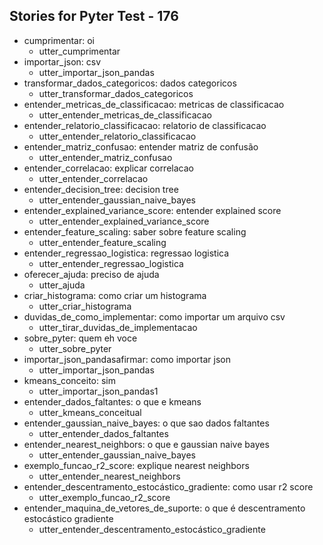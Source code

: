 ## Stories for Pyter Test - 176
* cumprimentar: oi
    - utter_cumprimentar
* importar_json: csv   <!-- predicted: entender_arquivo_csv: csv -->
    - utter_importar_json_pandas   <!-- predicted: utter_explicar_csv -->
* transformar_dados_categoricos: dados categoricos   <!-- predicted: categoricos_rapidos4: dados categoricos -->
    - utter_transformar_dados_categoricos   <!-- predicted: utter_categoricos_rapidos4 -->
* entender_metricas_de_classificacao: metricas de classificacao
    - utter_entender_metricas_de_classificacao
* entender_relatorio_classificacao: relatorio de classificacao
    - utter_entender_relatorio_classificacao
* entender_matriz_confusao: entender matriz de confusão
    - utter_entender_matriz_confusao
* entender_correlacao: explicar correlacao
    - utter_entender_correlacao   <!-- predicted: action_default_fallback -->
* entender_decision_tree: decision tree
    - utter_entender_gaussian_naive_bayes   <!-- predicted: utter_bons_estudos -->
* entender_explained_variance_score: entender explained score
    - utter_entender_explained_variance_score
* entender_feature_scaling: saber sobre feature scaling
    - utter_entender_feature_scaling
* entender_regressao_logistica: regressao logistica
    - utter_entender_regressao_logistica
* oferecer_ajuda: preciso de ajuda
    - utter_ajuda   <!-- predicted: utter_implementar_regressao_logistica -->
* criar_histograma: como criar um histograma
    - utter_criar_histograma
* duvidas_de_como_implementar: como importar um arquivo csv
    - utter_tirar_duvidas_de_implementacao
* sobre_pyter: quem eh voce
    - utter_sobre_pyter
* importar_json_pandasafirmar: como importar json   <!-- predicted: importar_json: como importar json -->
    - utter_importar_json_pandas
* kmeans_conceito: sim   <!-- predicted: afirmar: sim -->
    - utter_importar_json_pandas1
* entender_dados_faltantes: o que e kmeans   <!-- predicted: kmeans_conceito: o que e kmeans -->
    - utter_kmeans_conceitual
* entender_gaussian_naive_bayes: o que sao dados faltantes   <!-- predicted: entender_dados_faltantes: o que sao dados faltantes -->
    - utter_entender_dados_faltantes
* entender_nearest_neighbors: o que e gaussian naive bayes   <!-- predicted: entender_gaussian_naive_bayes: o que e gaussian naive bayes -->
    - utter_entender_gaussian_naive_bayes
* exemplo_funcao_r2_score: explique nearest neighbors   <!-- predicted: entender_nearest_neighbors: explique nearest neighbors -->
    - utter_entender_nearest_neighbors   <!-- predicted: utter_bons_estudos -->
* entender_descentramento_estocástico_gradiente: como usar r2 score   <!-- predicted: exemplo_funcao_r2_score: como usar r2 score -->
    - utter_exemplo_funcao_r2_score
* entender_maquina_de_vetores_de_suporte: o que é descentramento estocástico gradiente   <!-- predicted: entender_descentramento_estocástico_gradiente: o que é descentramento estocástico gradiente -->
    - utter_entender_descentramento_estocástico_gradiente


